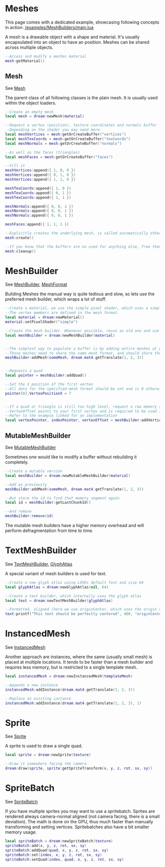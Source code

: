 # Meshes

This page comes with a dedicated example, showcasing following concepts in action:
[/examples/MeshBuilders/main.lua](https://github.com/3dreamengine/3DreamEngine/blob/master/examples/MeshBuilders/main.lua)

A mesh is a drawable object with a shape and material. It's usually encapsulated into an object to have an position. Meshes can be shared across multiple objects.

````lua
--Access and modify a meshes material
mesh:getMaterial()
````

## Mesh

See [Mesh](https://3dreamengine.github.io/3DreamEngine/docu/classes/mesh)

The parent class of all following classes is the plain mesh. It is usually used within the object loaders.

```lua
--Create an empty mesh
local mesh = dream:newMesh(material)

--Request a vertex (position), texture coordinates and normals buffer
--Depending on the shader you may need more 
local meshVertices = mesh:getOrCreateBuffer("vertices")
local meshTexCoords = mesh:getOrCreateBuffer("texCoords")
local meshNormals = mesh:getOrCreateBuffer("normals")

--As well as the faces (triangles)
local meshFaces = mesh:getOrCreateBuffer("faces")

--Fill it
meshVertices:append({ 1, 0, 0 })
meshVertices:append({ 0, 1, 0 })
meshVertices:append({ 1, 1, 0 })

meshTexCoords:append({ 1, 0 })
meshTexCoords:append({ 0, 1 })
meshTexCoords:append({ 1, 1 })

meshNormals:append({ 0, 0, 1 })
meshNormals:append({ 0, 0, 1 })
meshNormals:append({ 0, 0, 1 })

meshFaces:append({ 1, 1, 1 })

--Explicitly creates the underlying mesh, is called automatically otherwise
mesh:create()

--If you know that the buffers are no used for anything else, free them
mesh:cleanup()
```

# MeshBuilder

See [MeshBuilder](https://3dreamengine.github.io/3DreamEngine/docu/classes/meshbuilder), [MeshFormat](https://3dreamengine.github.io/3DreamEngine/docu/classes/meshformat)

Building Meshes the manual way is quite tedious and slow, so lets use the preferred mesh builder, which wraps a lot of stuff.

```lua
--Create a material, we use the simple pixel shader, which uses a simple, colored but non textures meshFormat.
--The vertex members are defined in the mesh format.
local material = dream:newMaterial()
material:setPixelShader("simple")

--Create the mesh builder. Whenever possible, reuse an old one and use clear.
local meshBuilder = dream:newMeshBuilder(material)


--The simplest way to populate a buffer is by adding entire meshes at given transformations
--Those meshes need to share the same mesh format, and should share the same material
meshBuilder:addMesh(someMesh, dream.mat4.getTranslate(1, 2, 3))


--Requests a quad
local pointer = meshBuilder:addQuad()

--Set the X position of the first vertex
--All data for the specified mesh format should be set and is 0 otherwise (tangent data is auto generated if not provided)
pointer[0].VertexPositionX = 7


--If a quad or triangle is still too high level, request a raw memory segment
--VertexOffset points to your first vertex and is required to be used in setting the index buffer accordingly
--Refer to the example linked for an implementation
local vertexPointer, indexPointer, vertexOffset = meshBuilder:addVertices(4, 6)
```

## MutableMeshBuilder

See [MutableMeshBuilder](https://3dreamengine.github.io/3DreamEngine/docu/classes/mutablemeshbuilder)

Sometimes one would like to modify a buffer without rebuilding it completely.

```lua
--Create a mutable version
local meshBuilder = dream:newMutableMeshBuilder(material)

--Add as previously
meshBuilder:addMesh(someMesh, dream.mat4.getTranslate(1, 2, 3))

--But store the id to find that memory segment again
local id = meshBuilder:getLastChunkId()

--And remove
meshBuilder:remove(id)
```

The mutable mesh builders have a higher memory overhead and will perform defragmentation from time to time.

# TextMeshBuilder

See [TextMeshBuilder](https://3dreamengine.github.io/3DreamEngine/docu/classes/textmeshbuilder), [GlyphAtlas](https://3dreamengine.github.io/3DreamEngine/docu/classes/glyphatlas)

A special variant of mesh builders is used for text.

```lua
--Create a new glyph atlas using LÖVEs default font and size 64
local glyphAtlas = dream:newGlyphAtlas(nil, 64)

--Create a text builder, which internally uses the glyph atlas
local text = dream:newTextMeshBuilder(glyphAtlas)

--Formatted, aligned (here we use originCenter, which uses the origin X as center), line wrapped text
text:printf("This text should be perfectly centered", 400, "originCenter")
```

# InstancedMesh

See [InstancedMesh](https://3dreamengine.github.io/3DreamEngine/docu/classes/instancedmesh)

Another approach are instances, where the same (usually small mesh) is placed at multiple locations.
It tends to be faster than a mesh builder and requires less memory, but is restricted to a single template mesh.

```lua
local instancedMesh = dream:newInstancedMesh(templateMesh)

--Appends a new instance
instancedMesh:addInstance(dream.mat4.getTranslate(1, 2, 3))

--Replace an existing instance
instancedMesh:addInstance(dream.mat4.getTranslate(1, 2, 3), 1)
```

# Sprite

See [Sprite](https://3dreamengine.github.io/3DreamEngine/docu/classes/sprite)

A sprite is used to draw a single quad.

```lua
local sprite = dream:newSprite(texture)

--Draw it somewhere facing the camera
dream:draw(sprite, sprite:getSpriteTransform(x, y, z, rot, sx, sy))
```

# SpriteBatch

See [SpriteBatch](https://3dreamengine.github.io/3DreamEngine/docu/classes/spritebatch)

If you have multiple sprites you may want to use a spritebatch. Sprites are rendered always camera-normal aligned (not camera facing, there is a small deviation). The math is done on the GPU, thus much faster than manually transforming and setting vertices. Spritebatches also have a bit smaller memory usage.

```lua
local spriteBatch = dream:newSpriteBatch(texture)
spriteBatch:add(x, y, z, rot, sx, sy)
spriteBatch:addQuad(quad, x, y, z, rot, sx, sy)
spriteBatch:set(index, x, y, z, rot, sx, sy)
spriteBatch:setQuad(index, quad, x, y, z, rot, sx, sy)
```